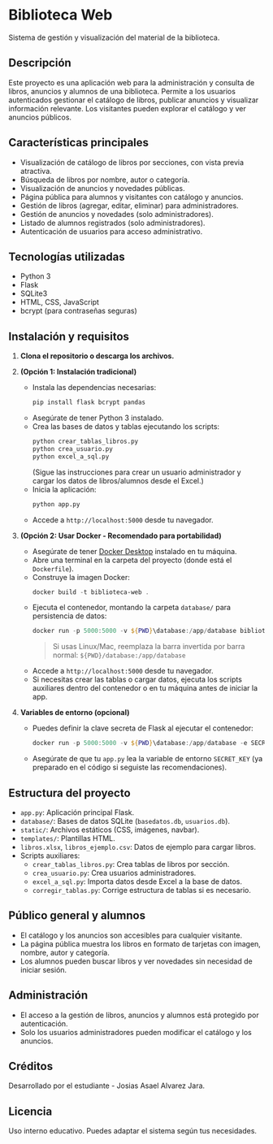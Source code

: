 # Biblioteca Web

Sistema de gestión y visualización del material de la biblioteca.

## Descripción
Este proyecto es una aplicación web para la administración y consulta de libros, anuncios y alumnos de una biblioteca. Permite a los usuarios autenticados gestionar el catálogo de libros, publicar anuncios y visualizar información relevante. Los visitantes pueden explorar el catálogo y ver anuncios públicos.

## Características principales
- Visualización de catálogo de libros por secciones, con vista previa atractiva.
- Búsqueda de libros por nombre, autor o categoría.
- Visualización de anuncios y novedades públicas.
- Página pública para alumnos y visitantes con catálogo y anuncios.
- Gestión de libros (agregar, editar, eliminar) para administradores.
- Gestión de anuncios y novedades (solo administradores).
- Listado de alumnos registrados (solo administradores).
- Autenticación de usuarios para acceso administrativo.

## Tecnologías utilizadas
- Python 3
- Flask
- SQLite3
- HTML, CSS, JavaScript
- bcrypt (para contraseñas seguras)

## Instalación y requisitos
1. **Clona el repositorio o descarga los archivos.**
2. **(Opción 1: Instalación tradicional)**
   - Instala las dependencias necesarias:
     ```bash
     pip install flask bcrypt pandas
     ```
   - Asegúrate de tener Python 3 instalado.
   - Crea las bases de datos y tablas ejecutando los scripts:
     ```bash
     python crear_tablas_libros.py
     python crea_usuario.py
     python excel_a_sql.py
     ```
     (Sigue las instrucciones para crear un usuario administrador y cargar los datos de libros/alumnos desde el Excel.)
   - Inicia la aplicación:
     ```bash
     python app.py
     ```
   - Accede a `http://localhost:5000` desde tu navegador.

3. **(Opción 2: Usar Docker - Recomendado para portabilidad)**
   - Asegúrate de tener [Docker Desktop](https://www.docker.com/products/docker-desktop/) instalado en tu máquina.
   - Abre una terminal en la carpeta del proyecto (donde está el `Dockerfile`).
   - Construye la imagen Docker:
     ```powershell
     docker build -t biblioteca-web .
     ```
   - Ejecuta el contenedor, montando la carpeta `database/` para persistencia de datos:
     ```powershell
     docker run -p 5000:5000 -v ${PWD}\database:/app/database biblioteca-web
     ```
     > Si usas Linux/Mac, reemplaza la barra invertida por barra normal: `${PWD}/database:/app/database`
   - Accede a `http://localhost:5000` desde tu navegador.
   - Si necesitas crear las tablas o cargar datos, ejecuta los scripts auxiliares dentro del contenedor o en tu máquina antes de iniciar la app.

4. **Variables de entorno (opcional)**
   - Puedes definir la clave secreta de Flask al ejecutar el contenedor:
     ```powershell
     docker run -p 5000:5000 -v ${PWD}\database:/app/database -e SECRET_KEY=miclave biblioteca-web
     ```
   - Asegúrate de que tu `app.py` lea la variable de entorno `SECRET_KEY` (ya preparado en el código si seguiste las recomendaciones).

## Estructura del proyecto
- `app.py`: Aplicación principal Flask.
- `database/`: Bases de datos SQLite (`basedatos.db`, `usuarios.db`).
- `static/`: Archivos estáticos (CSS, imágenes, navbar).
- `templates/`: Plantillas HTML.
- `libros.xlsx`, `libros_ejemplo.csv`: Datos de ejemplo para cargar libros.
- Scripts auxiliares:
  - `crear_tablas_libros.py`: Crea tablas de libros por sección.
  - `crea_usuario.py`: Crea usuarios administradores.
  - `excel_a_sql.py`: Importa datos desde Excel a la base de datos.
  - `corregir_tablas.py`: Corrige estructura de tablas si es necesario.

## Público general y alumnos
- El catálogo y los anuncios son accesibles para cualquier visitante.
- La página pública muestra los libros en formato de tarjetas con imagen, nombre, autor y categoría.
- Los alumnos pueden buscar libros y ver novedades sin necesidad de iniciar sesión.

## Administración
- El acceso a la gestión de libros, anuncios y alumnos está protegido por autenticación.
- Solo los usuarios administradores pueden modificar el catálogo y los anuncios.

## Créditos
Desarrollado por el estudiante - Josias Asael Alvarez Jara.

## Licencia
Uso interno educativo. Puedes adaptar el sistema según tus necesidades.
